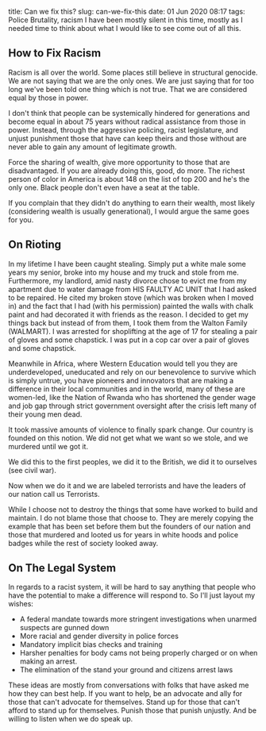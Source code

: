 title: Can we fix this?
slug: can-we-fix-this
date: 01 Jun 2020 08:17
tags: Police Brutality, racism
I have been mostly silent in this time, mostly as I needed time to think
about what I would like to see come out of all this.

## How to Fix Racism

Racism is all over the world. Some places still believe in structural genocide. We are not saying that we are the only ones. We are just saying that for too long we've been told one thing which is not true. That we are considered equal by those in power.

I don't think that people can be systemically hindered for generations and
become equal in about 75 years without radical assistance from those in power.
Instead, through the aggressive policing, racist legislature, and unjust
punishment those that have can keep theirs and those without are never
able to gain any amount of legitimate growth.

Force the sharing of wealth, give more opportunity to those that
are disadvantaged. If you are already doing this, good, do more. The richest
person of color in America is about 148 on the list of top 200 and he's the
only one. Black people don't even have a seat at the table.

If you complain that they didn't do anything to earn their wealth, most likely
(considering wealth is usually generational), I would argue the same goes for
you.

## On Rioting

In my lifetime I have been caught stealing. Simply put a white male some years my senior, broke into my house and my truck and stole from me.
Furthermore, my landlord, amid nasty divorce chose to evict me
from my apartment due to water damage from HIS FAULTY AC UNIT that I had asked
to be repaired. He cited my broken stove (which was broken when I moved in) and
the fact that I had (with his permission) painted the walls with chalk paint
and had decorated it with friends as the reason. I decided to get my things back but instead of from them, I took
them from the Walton Family (WALMART). I was arrested for shoplifting at the
age of 17 for stealing a pair of gloves and some chapstick. I was put in a cop
car over a pair of gloves and some chapstick.

Meanwhile in Africa, where Western Education would tell you they are underdeveloped,
uneducated and rely on our benevolence to survive which is simply untrue, you
have pioneers and innovators that are making a difference in their local
communities and in the world, many of these are women-led, like the Nation
of Rwanda who has shortened the gender wage and job gap through strict
government oversight after the crisis left many of their young men dead.

It took massive amounts of violence to finally spark change. Our country is
founded on this notion. We did not get what we want so we stole, and we
murdered until we got it.

We did this to the first peoples, we did it to the British, we did it to
ourselves (see civil war).

Now when we do it and we are labeled terrorists and have the leaders of our
nation call us Terrorists.

While I choose not to destroy the things that some have worked to build and
maintain. I do not blame those that choose to. They are merely copying
the example that has been set before them but the founders of our nation and those
that murdered and looted us for years in white hoods and police badges while
the rest of society looked away.

## On The Legal System

In regards to a racist system, it will be hard to say anything that people who
have the potential to make a difference will respond to. So I'll just layout
my wishes:

* A federal mandate towards more stringent investigations when unarmed suspects are gunned down
* More racial and gender diversity in police forces
* Mandatory implicit bias checks and training
* Harsher penalties for body cams not being properly charged or on when making
  an arrest.
* The elimination of the stand your ground and citizens arrest laws

These ideas are mostly from conversations with folks that have asked me how
they can best help. If you want to help, be an advocate and ally for those that
can't advocate for themselves. Stand up for those that can't afford to stand up
for themselves. Punish those that punish unjustly. And be willing to listen when we do speak up.

